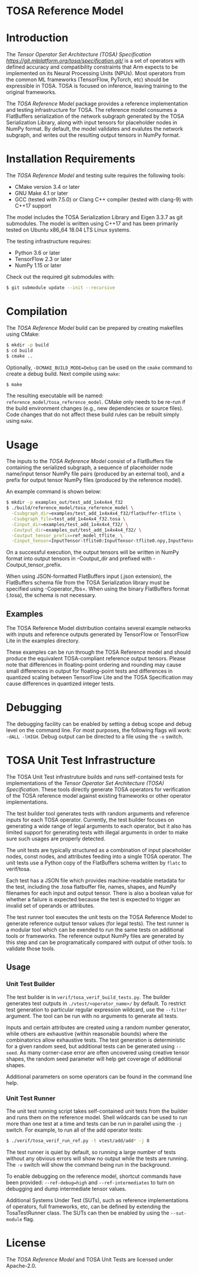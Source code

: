 TOSA Reference Model
=============

# Introduction

The *Tensor Operator Set Architecture (TOSA) Specification
<https://git.mlplatform.org/tosa/specification.git/>* is a set of operators
with defined accuracy and compatibility constraints that Arm expects
to be implemented on its Neural Processing Units (NPUs).  Most
operators from the common ML frameworks (TensorFlow, PyTorch, etc)
should be expressible in TOSA.  TOSA is focused on inference, leaving
training to the original frameworks.

The *TOSA Reference Model* package provides a reference implementation
and testing infrastructure for TOSA.  The reference model consumes a
FlatBuffers serialization of the network subgraph generated by the
TOSA Serialization Library, along with input tensors for placeholder
nodes in NumPy format.  By default, the model validates and evalutes
the network subgraph, and writes out the resulting output tensors in
NumPy format.

# Installation Requirements

The *TOSA Reference Model* and testing suite requires the following
tools:

* CMake version 3.4 or later
* GNU Make 4.1 or later
* GCC (tested with 7.5.0) or Clang C++ compiler (tested with clang-9)
  with C++17 support

The model includes the TOSA Serialization Library and Eigen 3.3.7
as git submodules.  The model is written using
C++17 and has been primarily tested on Ubuntu x86_64 18.04 LTS Linux
systems.

The testing infrastructure requires:
* Python 3.6 or later
* TensorFlow 2.3 or later
* NumPy 1.15 or later

Check out the required git submodules with:

``` bash
$ git submodule update --init --recursive
```

# Compilation

The *TOSA Reference Model* build can be prepared by creating makefiles using CMake:

``` bash
$ mkdir -p build
$ cd build
$ cmake ..
```

Optionally, `-DCMAKE_BUILD_MODE=Debug` can be used on the `cmake`
command to create a debug build.  Next compile using `make`:

``` bash
$ make
```

The resulting executable will be named:
`reference_model/tosa_reference_model`.  CMake only needs to be re-run
if the build environment changes (e.g., new dependencies or source
files).  Code changes that do not affect these build rules can be
rebuilt simply using `make`.

# Usage

The inputs to the *TOSA Reference Model* consist of a FlatBuffers file
containing the serialized subgraph, a sequence of placeholder node
name/input tensor NumPy file pairs (produced by an external tool), and
a prefix for output tensor NumPy files (produced by the reference model).

An example command is shown below:

``` bash
$ mkdir -p examples_out/test_add_1x4x4x4_f32
$ ./build/reference_model/tosa_reference_model \
  -Csubgraph_dir=examples/test_add_1x4x4x4_f32/flatbuffer-tflite \
  -Csubgraph_file=test_add_1x4x4x4_f32.tosa \
  -Cinput_dir=examples/test_add_1x4x4x4_f32/ \
  -Coutput_dir=examples_out/test_add_1x4x4x4_f32/ \
  -Coutput_tensor_prefix=ref_model_tflite_ \
  -Cinput_tensor=InputTensor-tflite0:InputTensor-tflite0.npy,InputTensor-tflite1:InputTensor-tflite1.npy
```

On a successful execution, the output tensors will be written in NumPy
format into output tensors in -Coutput_dir and prefixed with
-Coutput_tensor_prefix.

When using JSON-formatted FlatBuffers input (.json extension), the
FlatBuffers schema file from the TOSA Serialization library must be
specified using -Coperator_fbs=.  When using the binary FlatBuffers
format (.tosa), the schema is not necessary.

## Examples

The TOSA Reference Model distribution contains several example
networks with inputs and reference outputs generated by
TensorFlow or TensorFlow Lite in the examples directory.

These examples can be run through the TOSA Reference model and should
produce the equivalent TOSA-compliant reference output tensors.
Please note that differences in floating-point ordering and rounding
may cause small differences in output for floating-point tests and
differences in quantized scaling between TensorFlow Lite and the TOSA
Specification may cause differences in quantized integer tests.

# Debugging

The debugging facility can be enabled by setting a debug scope and
debug level on the command line.  For most purposes, the following
flags will work: `-dALL -lHIGH`.  Debug output can be directed to a
file using the `-o` switch.

# TOSA Unit Test Infrastructure

The TOSA Unit Test infrastruture builds and runs self-contained tests
for implementations of the *Tensor Operator Set Architecture (TOSA)
Specification*.  These tools directly generate TOSA operators for
verification of the TOSA reference model against existing frameworks
or other operator implementations.

The test builder tool generates tests with random arguments and
reference inputs for each TOSA operator.  Currently, the test builder
focuses on generating a wide range of legal arguments to each
operator, but it also has limited support for generating tests with
illegal arguments in order to make sure such usages are properly
detected.

The unit tests are typically structured as a combination of input
placeholder nodes, const nodes, and attributes feeding into a single
TOSA operator.  The unit tests use a Python copy of the FlatBuffers
schema written by ``flatc`` to verif/tosa.

Each test has a JSON file which provides machine-readable metadata for
the test, including the .tosa flatbuffer file, names, shapes, and
NumPy filenames for each input and output tensor.  There is also a
boolean value for whether a failure is expected because the test is
expected to trigger an invalid set of operands or attributes.

The test runner tool executes the unit tests on the TOSA Reference
Model to generate reference output tensor values (for legal tests).
The test runner is a modular tool which can be exended to run the same
tests on additional tools or frameworks.  The reference output NumPy
files are generated by this step and can be programatically compared
with output of other tools. to validate those tools.

## Usage

### Unit Test Builder
The test builder is in ``verif/tosa_verif_build_tests.py``.  The
builder generates test outputs in ``./vtest/<operator_name>/`` by
default.  To restrict test generation to particular regular expression
wildcard, use the ``--filter `` argument.  The tool can be run with no
arguments to generate all tests.

Inputs and certain attributes are created using a random number
generator, while others are exhaustive (within reasonable bounds)
where the combinatorics allow exhaustive tests.  The test generation
is deterministic for a given random seed, but additional tests can be
generated using ``--seed``.  As many corner-case error are often
uncovered using creative tensor shapes, the random seed parameter will
help get coverage of additional shapes.

Additional parameters on some operators can be found in the command
line help.

### Unit Test Runner

The unit test running script takes self-contained unit tests from the
builder and runs them on the reference model.  Shell wildcards can be
used to run more than one test at a time and tests can be run in
parallel using the ``-j`` switch.  For example, to run all of the
add operator tests:

``` bash
$ ./verif/tosa_verif_run_ref.py -t vtest/add/add* -j 8
```

The test runner is quiet by default, so running a large number of
tests without any obvious errors will show no output while the tests
are running.  The ``-v`` switch will show the command being run in the
background.

To enable debugging on the reference model, shortcut commands have
been provided: ``--ref-debug=high`` and ``--ref-intermediates`` to
turn on debugging and dump intermediate tensor values.

Additional Systems Under Test (SUTs), such as reference
implementations of operators, full frameworks, etc, can be defined by
extending the TosaTestRunner class.  The SUTs can then be enabled by
using the ``--sut-module`` flag.

# License

The *TOSA Reference Model* and TOSA Unit Tests are licensed under Apache-2.0.
